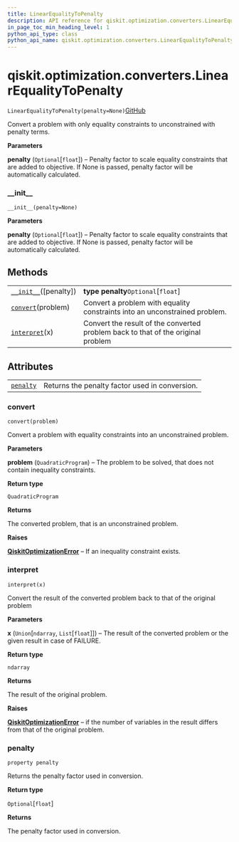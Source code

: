 ```yaml
---
title: LinearEqualityToPenalty
description: API reference for qiskit.optimization.converters.LinearEqualityToPenalty
in_page_toc_min_heading_level: 1
python_api_type: class
python_api_name: qiskit.optimization.converters.LinearEqualityToPenalty
---
```


# qiskit.optimization.converters.LinearEqualityToPenalty

<span id="qiskit.optimization.converters.LinearEqualityToPenalty" />

`LinearEqualityToPenalty(penalty=None)`[GitHub](https://github.com/qiskit-community/qiskit-aqua/tree/stable/0.9/qiskit/optimization/converters/linear_equality_to_penalty.py "view source code")

Convert a problem with only equality constraints to unconstrained with penalty terms.

**Parameters**

**penalty** (`Optional`\[`float`]) – Penalty factor to scale equality constraints that are added to objective. If None is passed, penalty factor will be automatically calculated.

### \_\_init\_\_

<span id="qiskit.optimization.converters.LinearEqualityToPenalty.__init__" />

`__init__(penalty=None)`

**Parameters**

**penalty** (`Optional`\[`float`]) – Penalty factor to scale equality constraints that are added to objective. If None is passed, penalty factor will be automatically calculated.

## Methods

|                                                                                                                                                              |                                                                                  |
| ------------------------------------------------------------------------------------------------------------------------------------------------------------ | -------------------------------------------------------------------------------- |
| [`__init__`](#qiskit.optimization.converters.LinearEqualityToPenalty.__init__ "qiskit.optimization.converters.LinearEqualityToPenalty.__init__")(\[penalty]) | **type penalty**`Optional`\[`float`]                                             |
| [`convert`](#qiskit.optimization.converters.LinearEqualityToPenalty.convert "qiskit.optimization.converters.LinearEqualityToPenalty.convert")(problem)       | Convert a problem with equality constraints into an unconstrained problem.       |
| [`interpret`](#qiskit.optimization.converters.LinearEqualityToPenalty.interpret "qiskit.optimization.converters.LinearEqualityToPenalty.interpret")(x)       | Convert the result of the converted problem back to that of the original problem |

## Attributes

|                                                                                                                                               |                                                |
| --------------------------------------------------------------------------------------------------------------------------------------------- | ---------------------------------------------- |
| [`penalty`](#qiskit.optimization.converters.LinearEqualityToPenalty.penalty "qiskit.optimization.converters.LinearEqualityToPenalty.penalty") | Returns the penalty factor used in conversion. |

### convert

<span id="qiskit.optimization.converters.LinearEqualityToPenalty.convert" />

`convert(problem)`

Convert a problem with equality constraints into an unconstrained problem.

**Parameters**

**problem** (`QuadraticProgram`) – The problem to be solved, that does not contain inequality constraints.

**Return type**

`QuadraticProgram`

**Returns**

The converted problem, that is an unconstrained problem.

**Raises**

[**QiskitOptimizationError**](qiskit.optimization.QiskitOptimizationError "qiskit.optimization.QiskitOptimizationError") – If an inequality constraint exists.

### interpret

<span id="qiskit.optimization.converters.LinearEqualityToPenalty.interpret" />

`interpret(x)`

Convert the result of the converted problem back to that of the original problem

**Parameters**

**x** (`Union`\[`ndarray`, `List`\[`float`]]) – The result of the converted problem or the given result in case of FAILURE.

**Return type**

`ndarray`

**Returns**

The result of the original problem.

**Raises**

[**QiskitOptimizationError**](qiskit.optimization.QiskitOptimizationError "qiskit.optimization.QiskitOptimizationError") – if the number of variables in the result differs from that of the original problem.

### penalty

<span id="qiskit.optimization.converters.LinearEqualityToPenalty.penalty" />

`property penalty`

Returns the penalty factor used in conversion.

**Return type**

`Optional`\[`float`]

**Returns**

The penalty factor used in conversion.

